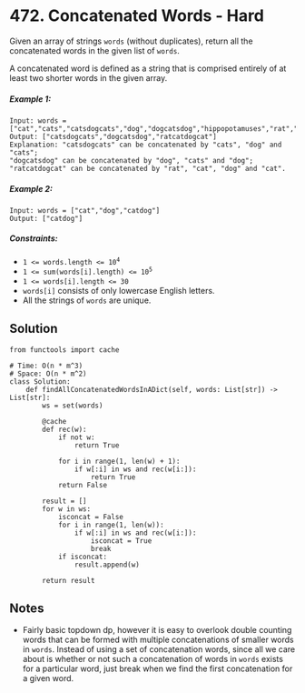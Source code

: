 # 472. Concatenated Words - Hard

Given an array of strings `words` (without duplicates), return all the concatenated words in the given list of `words`.

A concatenated word is defined as a string that is comprised entirely of at least two shorter words in the given array.

##### Example 1:

```
Input: words = ["cat","cats","catsdogcats","dog","dogcatsdog","hippopotamuses","rat","ratcatdogcat"]
Output: ["catsdogcats","dogcatsdog","ratcatdogcat"]
Explanation: "catsdogcats" can be concatenated by "cats", "dog" and "cats"; 
"dogcatsdog" can be concatenated by "dog", "cats" and "dog"; 
"ratcatdogcat" can be concatenated by "rat", "cat", "dog" and "cat".
```

##### Example 2:

```
Input: words = ["cat","dog","catdog"]
Output: ["catdog"]
```

##### Constraints:

- <code>1 <= words.length <= 10<sup>4</sup></code>
- <code>1 <= sum(words[i].length) <= 10<sup>5</sup></code>
- `1 <= words[i].length <= 30`
- `words[i]` consists of only lowercase English letters.
- All the strings of `words` are unique.

## Solution

```
from functools import cache

# Time: O(n * m^3)
# Space: O(n * m^2)
class Solution:
    def findAllConcatenatedWordsInADict(self, words: List[str]) -> List[str]:
        ws = set(words)

        @cache
        def rec(w):
            if not w:
                return True
            
            for i in range(1, len(w) + 1):
                if w[:i] in ws and rec(w[i:]):
                    return True
            return False
            
        result = []
        for w in ws:
            isconcat = False
            for i in range(1, len(w)):
                if w[:i] in ws and rec(w[i:]):
                    isconcat = True
                    break
            if isconcat:
                result.append(w)

        return result
```

## Notes
- Fairly basic topdown dp, however it is easy to overlook double counting words that can be formed with multiple concatenations of smaller words in `words`. Instead of using a set of concatenation words, since all we care about is whether or not such a concatenation of words in `words` exists for a particular word, just break when we find the first concatenation for a given word.